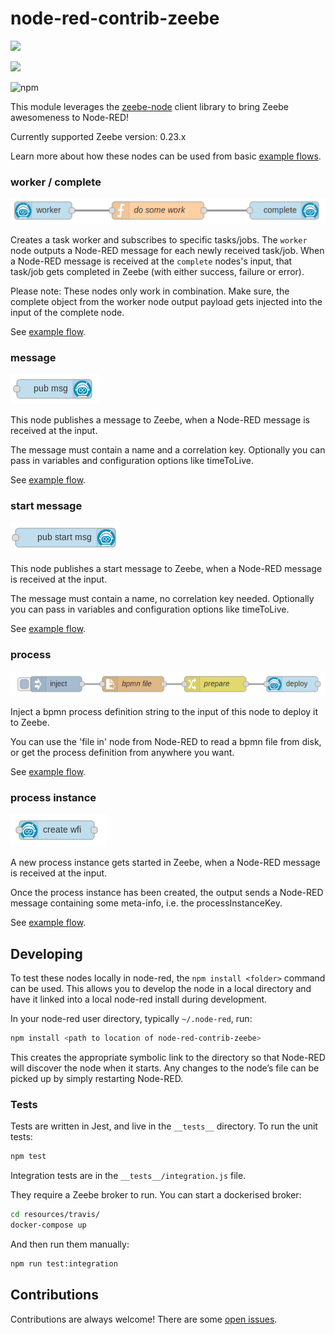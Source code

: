 # node-red-contrib-zeebe

[![](https://img.shields.io/badge/Community%20Extension-An%20open%20source%20community%20maintained%20project-FF4700)](https://github.com/camunda-community-hub/community)

[![](https://img.shields.io/badge/Lifecycle-Abandoned-lightgrey)](https://github.com/Camunda-Community-Hub/community/blob/main/extension-lifecycle.md#abandoned-)

![npm](https://img.shields.io/npm/v/node-red-contrib-zeebe)

This module leverages the [zeebe-node](https://creditsenseau.github.io/zeebe-client-node-js/index.html) client library to bring Zeebe awesomeness to Node-RED!

Currently supported Zeebe version: 0.23.x

Learn more about how these nodes can be used from basic [example flows](https://flows.nodered.org/collection/IC--I_j4q-Mt).

### worker / complete

![task-worker and complete node](docs/worker-complete.png)

Creates a task worker and subscribes to specific tasks/jobs. The `worker` node outputs a Node-RED message for each newly received task/job.
When a Node-RED message is received at the `complete` nodes's input, that task/job gets completed in Zeebe (with either success, failure or error).

Please note: These nodes only work in combination. Make sure, the complete object from the worker node output payload gets injected into the input of the complete node.

See [example flow](https://flows.nodered.org/flow/71e06f6a3e3bcbc7721cd970215b5180).

### message

![publish-message node](docs/pub-msg.png)

This node publishes a message to Zeebe, when a Node-RED message is received at the input.

The message must contain a name and a correlation key. Optionally you can pass in variables and configuration options like timeToLive.

See [example flow](https://flows.nodered.org/flow/d409cb6dfdd283a01724dc85cd65387e).

### start message

![publish-start-message node](docs/pub-start-msg.png)

This node publishes a start message to Zeebe, when a Node-RED message is received at the input.

The message must contain a name, no correlation key needed. Optionally you can pass in variables and configuration options like timeToLive.

See [example flow](https://flows.nodered.org/flow/5ab8499646b88cdbbb40a526ff4638d8).

### process

![deploy node](docs/deploy.png)

Inject a bpmn process definition string to the input of this node to deploy it to Zeebe.

You can use the 'file in' node from Node-RED to read a bpmn file from disk, or get the process definition from anywhere you want.

See [example flow](https://flows.nodered.org/flow/1fdad35c25b7269eea64b76d3236c3a6).

### process instance

![workflow-instance node](docs/create-wfi.png)

A new process instance gets started in Zeebe, when a Node-RED message is received at the input.

Once the process instance has been created, the output sends a Node-RED message containing some meta-info, i.e. the processInstanceKey.

See [example flow](https://flows.nodered.org/flow/1195ed3512bc05c02558e319ebc46abb).

## Developing

To test these nodes locally in node-red, the `npm install <folder>` command can be used. This allows you to develop the node in a local directory and have it linked into a local node-red install during development.

In your node-red user directory, typically `~/.node-red`, run:

```bash
npm install <path to location of node-red-contrib-zeebe>
```

This creates the appropriate symbolic link to the directory so that Node-RED will discover the node when it starts. Any changes to the node’s file can be picked up by simply restarting Node-RED.

### Tests

Tests are written in Jest, and live in the `__tests__` directory. To run the unit tests:

```bash
npm test
```

Integration tests are in the `__tests__/integration.js` file.

They require a Zeebe broker to run. You can start a dockerised broker:

```bash
cd resources/travis/
docker-compose up
```

And then run them manually:

```bash
npm run test:integration
```

## Contributions

Contributions are always welcome! There are some [open issues](https://github.com/camunda-community-hub/node-red-contrib-zeebe/issues).
